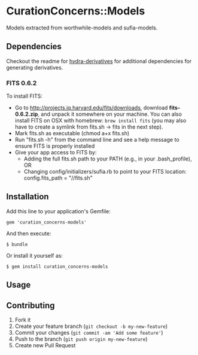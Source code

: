 # CurationConcerns::Models

Models extracted from worthwhile-models and sufia-models.

## Dependencies

Checkout the readme for [hydra-derivatives](https://github.com/projecthydra/hydra-derivatives#dependencies) for additional dependencies for generating derivatives.

### FITS 0.6.2

To install FITS:
 * Go to http://projects.iq.harvard.edu/fits/downloads, download __fits-0.6.2.zip__, and unpack it somewhere on your machine. You can also install FITS on OSX with homebrew: `brew install fits` (you may also have to create a symlink from fits.sh -> fits in the next step).
 * Mark fits.sh as executable (chmod a+x fits.sh)
 * Run "fits.sh -h" from the command line and see a help message to ensure FITS is properly installed
 * Give your app access to FITS by:
     * Adding the full fits.sh path to your PATH (e.g., in your .bash_profile), OR
     * Changing config/initializers/sufia.rb to point to your FITS location: config.fits_path = "/<your full path>/fits.sh"



## Installation

Add this line to your application's Gemfile:

    gem 'curation_concerns-models'

And then execute:

    $ bundle

Or install it yourself as:

    $ gem install curation_concerns-models

## Usage


## Contributing

1. Fork it
2. Create your feature branch (`git checkout -b my-new-feature`)
3. Commit your changes (`git commit -am 'Add some feature'`)
4. Push to the branch (`git push origin my-new-feature`)
5. Create new Pull Request
